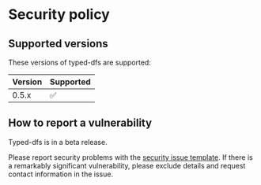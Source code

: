 # Security policy

## Supported versions

These versions of typed-dfs are supported:

| Version | Supported          |
| ------- | ------------------ |
| 0.5.x   | :white_check_mark: |


## How to report a vulnerability

Typed-dfs is in a beta release.

Please report security problems with the
[security issue template](https://github.com/dmyersturnbull/typed-dfs/issues/new?labels=kind%3A+security+%F0%9F%94%92&template=security.md).
If there is a remarkably significant vulnerability, please exclude details and request contact information in the issue.
